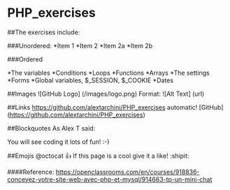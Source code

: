 # PHP_exercises
##The exercises include:

###Unordered: *Item 1 *Item 2 *Item 2a *Item 2b

###Ordered

*The variables
*Conditions
*Loops
*Functions
*Arrays
*The settings
*Forms
*Global variables, $_SESSION, $_COOKIE
*Dates

##Images ![GitHub Logo] (/images/logo.png) Format: ![Alt Text] (url)

##Links https://github.com/alextarchini/PHP_exercises automatic! [GitHub] (https://github.com/alextarchini/PHP_exercises)

##Blockquotes As Alex T said:

You will see coding it lots of fun! :-)



##Emojis @octocat 👍 If this page is a cool give it a like! :shipit:

####Reference: https://openclassrooms.com/en/courses/918836-concevez-votre-site-web-avec-php-et-mysql/914663-tp-un-mini-chat
